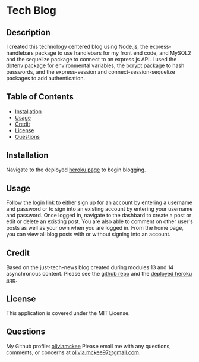 # Tech Blog

## Description

I created this technology centered blog using Node.js, the express-handlebars package to use handlebars for my front end code, and MySQL2 and the sequelize package to connect to an express.js API. I used the dotenv package for environmental variables, the bcrypt package to hash passwords, and the express-session and connect-session-sequelize packages to add authentication.

## Table of Contents

- [Installation](#installation)
- [Usage](#usage)
- [Credit](#credit)
- [License](#license)
- [Questions](#questions)

## Installation

Navigate to the deployed [heroku page](https://limitless-meadow-47462.herokuapp.com/) to begin blogging.

## Usage

Follow the login link to either sign up for an account by entering a username and password or to sign into an existing account by entering your username and password. Once logged in, navigate to the dashbard to create a post or edit or delete an existing post. You are also able to comment on other user's posts as well as your own when you are logged in. From the home page, you can view all blog posts with or without signing into an account.

## Credit

Based on the just-tech-news blog created during modules 13 and 14 asynchronous content. Please see the [github repo](https://github.com/oliviamckee/just-tech-news) and the [deployed heroku app](https://young-forest-58292.herokuapp.com/).

## License

This application is covered under the MIT License.

## Questions

My Github profile: [oliviamckee](https://github.com/oliviamckee)
Please email me with any questions, comments, or concerns at olivia.mckee97@gmail.com.
